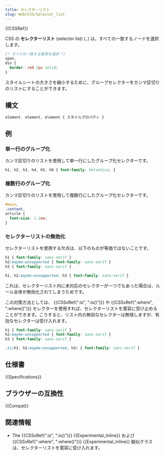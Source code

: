 ```yaml
---
title: セレクターリスト
slug: Web/CSS/Selector_list
---
```

{{CSSRef}}

CSS の **セレクターリスト** (selector list) (`,`) は，すべての一致するノードを選択します。

```css
/* すべての一致する要素を選択 */
span,
div {
  border: red 2px solid;
}
```

スタイルシートの大きさを縮小するために、グループセレクターをカンマ区切りのリストにすることができます。

## 構文

```css
element, element, element { スタイルプロパティ }
```

## 例

### 単一行のグループ化

カンマ区切りのリストを使用して単一行にしたグループ化セレクターです。

```css
h1, h2, h3, h4, h5, h6 { font-family: helvetica; }
```

### 複数行のグループ化

カンマ区切りのリストを使用して複数行にしたグループ化セレクターです。

```css
#main,
.content,
article {
  font-size: 1.1em;
}
```

### セレクターリストの無効化

セレクターリストを使用する欠点は、以下のものが等価ではないことです。

```css
h1 { font-family: sans-serif }
h2:maybe-unsupported { font-family: sans-serif }
h3 { font-family: sans-serif }
```

```css
h1, h2:maybe-unsupported, h3 { font-family: sans-serif }
```

これは、セレクターリスト内に未対応のセレクターが一つでもあった場合は、ルール全体が無効化されてしまうためです。

この対策方法としては、 {{CSSxRef(":is", ":is()")}} や {{CSSxRef(":where", ":where()")}} セレクターを使用すれば、セレクターリストを寛容に受け止めることができます。こうすると、リスト内の無効なセレクターは無視しますが、有効なセレクターは受け入れます。

```css
h1 { font-family: sans-serif }
h2:maybe-unsupported { font-family: sans-serif }
h3 { font-family: sans-serif }
```

```css
:is(h1, h2:maybe-unsupported, h3) { font-family: sans-serif }
```

## 仕様書

{{Specifications}}

## ブラウザーの互換性

{{Compat}}

## 関連情報

- The {{CSSxRef(":is", ":is()")}} {{Experimental_Inline}} および {{CSSxRef(":where", ":where()")}} {{Experimental_Inline}} 擬似クラスは、セレクターリストを寛容に受け入れます。
